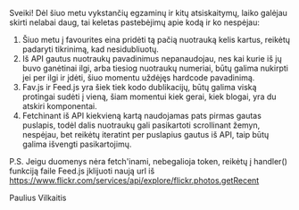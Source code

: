 
Sveiki!
Dėl šiuo metu vykstančių egzaminų ir kitų atsiskaitymų, laiko galėjau skirti nelabai daug,
tai keletas pastebėjimų apie kodą ir ko nespėjau:
1) Šiuo metu į favourites eina pridėti tą pačią nuotrauką kelis kartus, reikėtų padaryti tikrinimą,
kad nesidubliuotų.
2) Iš API gautus nuotraukų pavadinimus nepanaudojau, nes kai kurie iš jų buvo ganėtinai ilgi, arba 
tiesiog nuotraukų numeriai, būtų galima nukirpti jei per ilgi ir įdėti, šiuo momentu uždėjęs hardcode 
pavadinimą.
3) Fav.js ir Feed.js yra šiek tiek kodo dublikacijų, būtų galima viską protingai sudėti į vieną, šiam
momentui kiek gerai, kiek blogai, yra du atskiri komponentai.
4) Fetchinant iš API kiekvieną kartą naudojamas pats pirmas gautas puslapis, todėl dalis nuotraukų gali pasikartoti
scrollinant žemyn, nespėjau, bet reikėtų iteratint per puslapius gautus iš API, taip būtų galima išvengti pasikartojimų.

P.S.
Jeigu duomenys nėra fetch'inami, nebegalioja token, reikėtų į handler() funkciją faile Feed.js įklijuoti naują url iš https://www.flickr.com/services/api/explore/flickr.photos.getRecent

Paulius Vilkaitis
